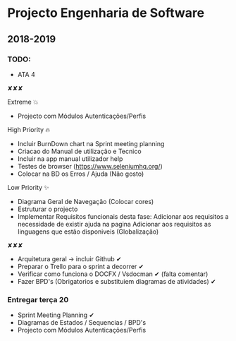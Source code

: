 # Projecto Engenharia de Software
## 2018-2019

### TODO:
- ATA 4 

✘✘✘

Extreme :collision:
- Projecto com Módulos Autenticações/Perfis

High Priority :fire:
- Incluir BurnDown chart na Sprint meeting planning 
- Criacao do Manual de utilização e Tecnico
- Incluir na app manual utilizador help
- Testes de browser (https://www.seleniumhq.org/)
- Colocar na BD os Erros / Ajuda (Não gosto)

Low Priority :sparkles:
- Diagrama Geral de Navegação (Colocar cores) 
- Estruturar o projecto
- Implementar Requisitos funcionais desta fase:
   Adicionar aos requisitos a necessidade de existir ajuda na pagina
   Adicionar aos requisitos as linguagens que estão disponiveis (Globalização)
   
✘✘✘

- Arquitetura geral -> incluir Github ✔
- Preparar o Trello para o sprint a decorrer ✔
- Verificar como funciona o DOCFX / Vsdocman ✔ (falta comentar)
- Fazer BPD's (Obrigatorios e substituiem diagramas de atividades) ✔

### Entregar terça 20
- Sprint Meeting Planning ✔
- Diagramas de Estados / Sequencias / BPD's
- Projecto com Módulos Autenticações/Perfis
